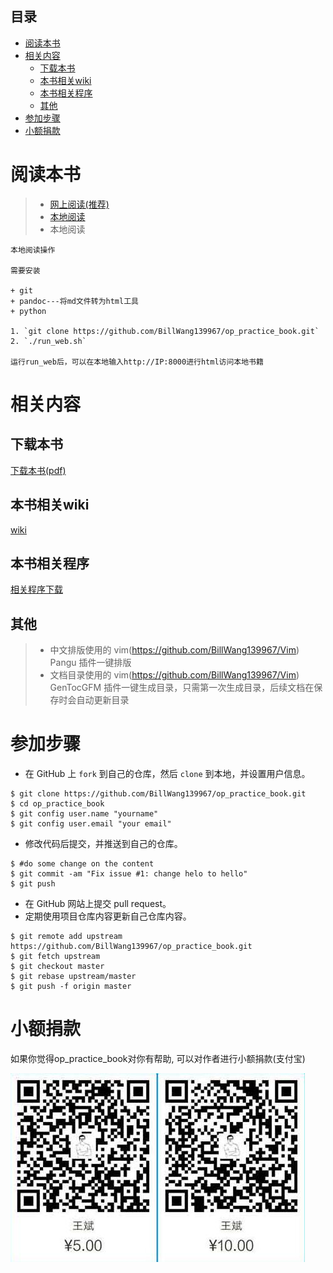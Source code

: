 ## 目录

<!-- vim-markdown-toc GFM -->
* [阅读本书](#阅读本书)
* [相关内容](#相关内容)
    * [下载本书](#下载本书)
    * [本书相关wiki](#本书相关wiki)
    * [本书相关程序](#本书相关程序)
    * [其他](#其他)
* [参加步骤](#参加步骤)
* [小额捐款](#小额捐款)

<!-- vim-markdown-toc -->

# 阅读本书

> * [网上阅读(推荐)](https://billwang139967.gitbooks.io/op_practice_book/content/)
> * [本地阅读](#本地阅读)
> * 本地阅读
```
本地阅读操作

需要安装

+ git
+ pandoc---将md文件转为html工具
+ python

1. `git clone https://github.com/BillWang139967/op_practice_book.git`
2. `./run_web.sh`

运行run_web后，可以在本地输入http://IP:8000进行html访问本地书籍
```
# 相关内容

## 下载本书

[下载本书(pdf)](https://www.gitbook.com/download/pdf/book/billwang139967/op_practice_book)

## 本书相关wiki

[wiki](https://github.com/BillWang139967/op_practice_book/wiki)

## 本书相关程序

[相关程序下载](https://github.com/BillWang139967/op_practice_code)

## 其他

> * 中文排版使用的 vim(https://github.com/BillWang139967/Vim) Pangu 插件一键排版
> * 文档目录使用的 vim(https://github.com/BillWang139967/Vim) GenTocGFM 插件一键生成目录，只需第一次生成目录，后续文档在保存时会自动更新目录

# 参加步骤

* 在 GitHub 上 `fork` 到自己的仓库，然后 `clone` 到本地，并设置用户信息。
```
$ git clone https://github.com/BillWang139967/op_practice_book.git
$ cd op_practice_book
$ git config user.name "yourname"
$ git config user.email "your email"
```
* 修改代码后提交，并推送到自己的仓库。
```
$ #do some change on the content
$ git commit -am "Fix issue #1: change helo to hello"
$ git push
```
* 在 GitHub 网站上提交 pull request。
* 定期使用项目仓库内容更新自己仓库内容。
```
$ git remote add upstream https://github.com/BillWang139967/op_practice_book.git
$ git fetch upstream
$ git checkout master
$ git rebase upstream/master
$ git push -f origin master
```

# 小额捐款

如果你觉得op_practice_book对你有帮助, 可以对作者进行小额捐款(支付宝)

![Screenshot](images/5.jpg)


